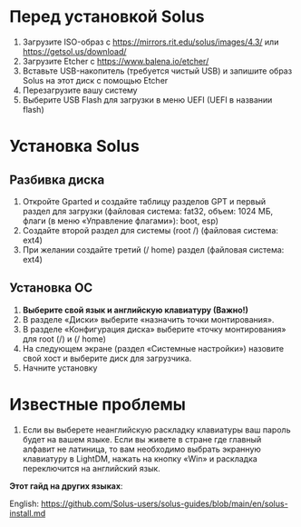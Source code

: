# Перед установкой Solus
1. Загрузите ISO-образ с https://mirrors.rit.edu/solus/images/4.3/ или https://getsol.us/download/
2. Загрузите Etcher с https://www.balena.io/etcher/
3. Вставьте USB-накопитель (требуется чистый USB) и запишите образ Solus на этот диск с помощью Etcher
4. Перезагрузите вашу систему
5. Выберите USB Flash для загрузки в меню UEFI (UEFI в названии flash)

# Установка Solus
## Разбивка диска

1. Откройте Gparted и создайте таблицу разделов GPT и первый раздел для загрузки (файловая система: fat32, объем: 1024 МБ, флаги (в меню «Управление флагами»): boot, esp)
2. Создайте второй раздел для системы (root /) (файловая система: ext4)
3. При желании создайте третий (/ home) раздел (файловая система: ext4)

## Установка ОС

1. **Выберите свой язык и английскую клавиатуру (Важно!)**
2. В разделе «Диски» выберите «назначить точки монтирования».
3. В разделе «Конфигурация диска» выберите «точку монтирования» для root (/) и (/ home)
4. На следующем экране (раздел «Системные настройки») назовите свой хост и выберите диск для загрузчика.
5. Начните установку

# Известные проблемы

1. Если вы выберете неанглийскую раскладку клавиатуры ваш пароль будет на вашем языке. Если вы живете в стране где главный алфавит не латиница, то вам необходимо выбрать экранную клавиатуру в LightDM, нажать на кнопку «Win» и раскладка переключится на английский язык.


**Этот гайд на других языках**:

English: https://github.com/Solus-users/solus-guides/blob/main/en/solus-install.md
